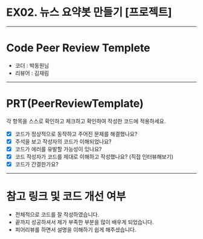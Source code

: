 # EX02. 뉴스 요약봇 만들기 [프로젝트]
---
# Code Peer Review Templete

- 코더 : 박동원님 
- 리뷰어 : 김재림 

---

# PRT(PeerReviewTemplate)

각 항목을 스스로 확인하고 체크하고 확인하여 작성한 코드에 적용하세요.

- [x] 코드가 정상적으로 동작하고 주어진 문제를 해결했나요?
- [x] 주석을 보고 작성자의 코드가 이해되었나요?
- [x] 코드가 에러를 유발할 가능성이 있나요?
- [x] 코드 작성자가 코드를 제대로 이해하고 작성했나요? (직접 인터뷰해보기)
- [x] 코드가 간결한가요?

---

# 참고 링크 및 코드 개선 여부

- 전체적으로 코드를 잘 작성하였습니다.
- 끝까지 성공하셔서 제가 부족한 부분을 많이 배우게 되었습니다.
- 피어리뷰를 하면서 설명을 이해하기 쉽게 해주셨습니다.
  
```python

 
```
